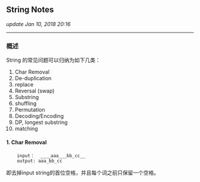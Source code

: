 ## String Notes
_update Jan 10, 2018  20:16_

---
### 概述
String 的常见问题可以归纳为如下几类：

1.  Char Removal
2.  De-duplication
3.  replace
4.  Reversal (swap)
5.  Substring
6.  shuffling
7.  Permutation
8.  Decoding/Encoding
9.  DP, longest substring
10. matching

#### 1. Char Removal
```
    input：  ____aaa___bb_cc__
    output: aaa_bb_cc
```
即去掉input string的首位空格，并且每个词之前只保留一个空格。

